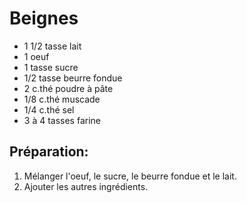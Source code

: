 # Beignes

- 1 1/2 tasse lait
- 1 oeuf
- 1 tasse sucre
- 1/2 tasse beurre fondue
- 2 c.thé poudre à pâte
- 1/8 c.thé muscade
- 1/4 c.thé sel
- 3 à 4 tasses farine

## Préparation:

1. Mélanger l'oeuf, le sucre, le beurre fondue et le lait.
2. Ajouter les autres ingrédients.

